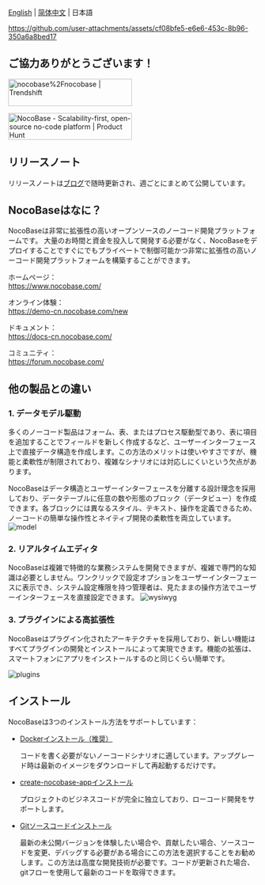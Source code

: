 [English](./README.md) | [简体中文](./README.zh-CN.md) | 日本語

https://github.com/user-attachments/assets/cf08bfe5-e6e6-453c-8b96-350a6a8bed17

## ご協力ありがとうございます！
<a href="https://trendshift.io/repositories/4112" target="_blank"><img src="https://trendshift.io/api/badge/repositories/4112" alt="nocobase%2Fnocobase | Trendshift" style="width: 250px; height: 55px;" width="250" height="55"/></a>

<a href="https://www.producthunt.com/posts/nocobase?embed=true&utm_source=badge-top-post-topic-badge&utm_medium=badge&utm_souce=badge-nocobase" target="_blank"><img src="https://api.producthunt.com/widgets/embed-image/v1/top-post-topic-badge.svg?post_id=456520&theme=light&period=weekly&topic_id=267" alt="NocoBase - Scalability&#0045;first&#0044;&#0032;open&#0045;source&#0032;no&#0045;code&#0032;platform | Product Hunt" style="width: 250px; height: 54px;" width="250" height="54" /></a>

## リリースノート

リリースノートは[ブログ](https://www.nocobase.com/en/blog/tags/release-notes)で随時更新され、週ごとにまとめて公開しています。

## NocoBaseはなに？

NocoBaseは非常に拡張性の高いオープンソースのノーコード開発プラットフォームです。
大量のお時間と資金を投入して開発する必要がなく、NocoBaseをデプロイすることですぐにでもプライベートで制御可能かつ非常に拡張性の高いノーコード開発プラットフォームを構築することができます。

ホームページ：  
https://www.nocobase.com/

オンライン体験：  
https://demo-cn.nocobase.com/new

ドキュメント：  
https://docs-cn.nocobase.com/

コミュニティ：  
https://forum.nocobase.com/

## 他の製品との違い

### 1. データモデル駆動 

多くのノーコード製品はフォーム、表、またはプロセス駆動型であり、表に項目を追加することでフィールドを新しく作成するなど、ユーザーインターフェース上で直接データ構造を作成します。この方法のメリットは使いやすさですが、機能と柔軟性が制限されており、複雑なシナリオには対応しにくいという欠点があります。

NocoBaseはデータ構造とユーザーインターフェースを分離する設計理念を採用しており、データテーブルに任意の数や形態のブロック（データビュー）を作成できます。各ブロックには異なるスタイル、テキスト、操作を定義できるため、ノーコードの簡単な操作性とネイティブ開発の柔軟性を両立しています。
![model](https://static-docs.nocobase.com/model.png)

### 2. リアルタイムエディタ
NocoBaseは複雑で特徴的な業務システムを開発できますが、複雑で専門的な知識は必要としません。ワンクリックで設定オプションをユーザーインターフェースに表示でき、システム設定権限を持つ管理者は、見たままの操作方法でユーザーインターフェースを直接設定できます。
![wysiwyg](https://static-docs.nocobase.com/wysiwyg.gif)

### 3. プラグインによる高拡張性

NocoBaseはプラグイン化されたアーキテクチャを採用しており、新しい機能はすべてプラグインの開発とインストールによって実現できます。機能の拡張は、スマートフォンにアプリをインストールするのと同じくらい簡単です。

![plugins](https://static-docs.nocobase.com/plugins.png)

## インストール

NocoBaseは3つのインストール方法をサポートしています：

- <a target="_blank" href="https://docs-cn.nocobase.com/welcome/getting-started/installation/docker-compose">Dockerインストール（推奨）</a >

   コードを書く必要がないノーコードシナリオに適しています。アップグレード時は最新のイメージをダウンロードして再起動するだけです。

- <a target="_blank" href="https://docs-cn.nocobase.com/welcome/getting-started/installation/create-nocobase-app">create-nocobase-appインストール</a >

   プロジェクトのビジネスコードが完全に独立しており、ローコード開発をサポートします。

- <a target="_blank" href="https://docs-cn.nocobase.com/welcome/getting-started/installation/git-clone">Gitソースコードインストール</a >

   最新の未公開バージョンを体験したい場合や、貢献したい場合、ソースコードを変更、デバッグする必要がある場合にこの方法を選択することをお勧めします。この方法は高度な開発技術が必要です。コードが更新された場合、gitフローを使用して最新のコードを取得できます。
